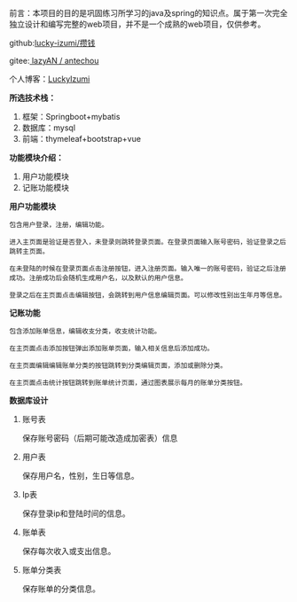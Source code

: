 前言：本项目的目的是巩固练习所学习的java及spring的知识点。属于第一次完全独立设计和编写完整的web项目，并不是一个成熟的web项目，仅供参考。

github:[lucky-izumi/攒钱](https://github.com/lucky-izumi/zanqian-money-watcher-system)

gitee:[ lazyAN / antechou](https://gitee.com/lazyan/antechou)

个人博客：[LuckyIzumi](https://luckyizumi.com//)

**所选技术栈：**

1. 框架：Springboot+mybatis
2. 数据库：mysql
3. 前端：thymeleaf+bootstrap+vue

**功能模块介绍：**

1. 用户功能模块
2. 记账功能模块

**用户功能模块**

```
包含用户登录，注册，编辑功能。

进入主页面是验证是否登入，未登录则跳转登录页面。在登录页面输入账号密码，验证登录之后跳转主页面。

在未登陆的时候在登录页面点击注册按钮，进入注册页面。输入唯一的账号密码，验证之后注册成功。注册成功后会随机生成用户名，以及默认的用户信息。

登录之后在主页面点击编辑按钮，会跳转到用户信息编辑页面。可以修改性别出生年月等信息。
```

**记账功能**

```
包含添加账单信息，编辑收支分类，收支统计功能。

在主页面点击添加按钮弹出添加账单页面，输入相关信息后添加成功。

在主页面编辑编辑账单分类的按钮跳转到分类编辑页面，添加或删除分类。

在主页面点击统计按钮跳转到账单统计页面，通过图表展示每月的账单分类按钮。
```

**数据库设计**

1. 账号表

   保存账号密码（后期可能改造成加密表）信息
   
2. 用户表

   保存用户名，性别，生日等信息。
   
3. Ip表

   保存登录ip和登陆时间的信息。
   
4. 账单表

   保存每次收入或支出信息。
   
5. 账单分类表

   保存账单的分类信息。
